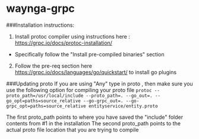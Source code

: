 # waynga-grpc

###Installation instructions:
1. Install protoc compiler using instructions here : https://grpc.io/docs/protoc-installation/
- Specifically follow the "Install pre-compiled binaries" section
2. Follow the pre-req section here https://grpc.io/docs/languages/go/quickstart/ to install go plugins


###Updating proto
If you are using "Any" type in proto , then make sure you use the following option for compiling your proto file
`protoc --proto_path=/usr/local/include --proto_path=. --go_out=. --go_opt=paths=source_relative --go-grpc_out=. --go-grpc_opt=paths=source_relative entityservice/entity.proto`

The first proto_path points to where you have saved the "include" folder contents from #1 in the installation
The second proto_path points to the actual proto file location that you are trying to compile

